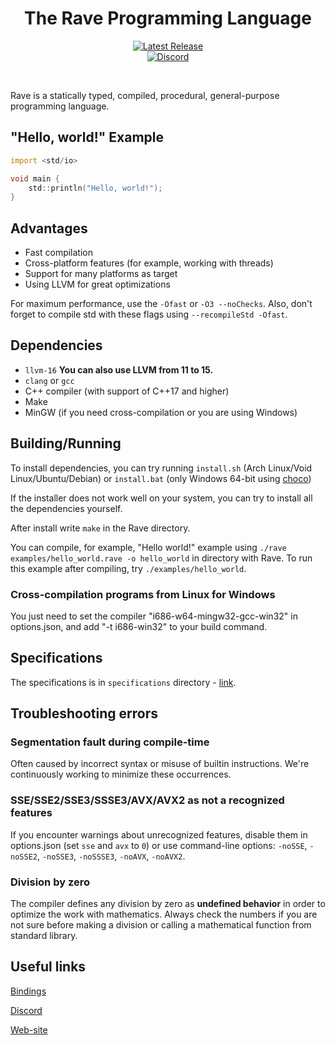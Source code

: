 <h1 align="center">The Rave Programming Language</h1>
<p align="center">
<a href="https://github.com/Ttimofeyka/Rave/releases/latest">
<img src="https://img.shields.io/github/v/release/Ttimofeyka/Rave.svg" alt="Latest Release">
</a>
<br>
<a href="https://discord.gg/AfEtyArvsM">
<img src="https://img.shields.io/discord/872555146968698950?color=7289DA&label=Discord&logo=discord&logoColor=white" alt="Discord">
</a>
</p>
<br/>

Rave is a statically typed, compiled, procedural, general-purpose programming language.

## "Hello, world!" Example

```d
import <std/io>

void main {
    std::println("Hello, world!");
}
```

## Advantages

* Fast compilation
* Cross-platform features (for example, working with threads)
* Support for many platforms as target
* Using LLVM for great optimizations

For maximum performance, use the `-Ofast` or `-O3 --noChecks`. Also, don't forget to compile std with these flags using `--recompileStd -Ofast`.

## Dependencies

* `llvm-16`
**You can also use LLVM from 11 to 15.**
* `clang` or `gcc`
* C++ compiler (with support of C++17 and higher)
* Make
* MinGW (if you need cross-compilation or you are using Windows)

## Building/Running

To install dependencies, you can try running `install.sh` (Arch Linux/Void Linux/Ubuntu/Debian) or `install.bat` (only Windows 64-bit using [choco](https://chocolatey.org))

If the installer does not work well on your system, you can try to install all the dependencies yourself.

After install write `make` in the Rave directory.

You can compile, for example, "Hello world!" example using `./rave examples/hello_world.rave -o hello_world` in directory with Rave.
To run this example after compiling, try `./examples/hello_world`.

### Cross-compilation programs from Linux for Windows

You just need to set the compiler "i686-w64-mingw32-gcc-win32" in options.json, and add "-t i686-win32" to your build command.

## Specifications

The specifications is in `specifications` directory - [link](https://github.com/Ttimofeyka/Rave/blob/main/specifications/intro.md).

## Troubleshooting errors

### Segmentation fault during compile-time

Often caused by incorrect syntax or misuse of builtin instructions.
We're continuously working to minimize these occurrences.

### SSE/SSE2/SSE3/SSSE3/AVX/AVX2 as not a recognized features

If you encounter warnings about unrecognized features, disable them in options.json (set `sse` and `avx` to `0`) or use command-line options: `-noSSE`, `-noSSE2`, `-noSSE3`, `-noSSSE3`, `-noAVX`, `-noAVX2`.

### Division by zero

The compiler defines any division by zero as **undefined behavior** in order to optimize the work with mathematics.
Always check the numbers if you are not sure before making a division or calling a mathematical function from standard library.

## Useful links

<a href="https://github.com/Ttimofeyka/Rave/blob/main/bindings.md">Bindings</a>

<a href="https://discord.gg/AfEtyArvsM">Discord</a>

<a href="https://ravelang.space">Web-site</a>
